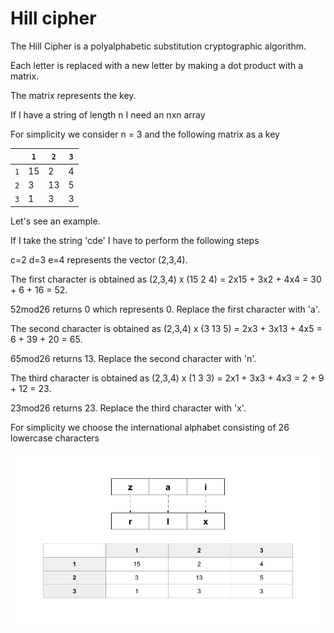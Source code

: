 # Hill cipher

The Hill Cipher is a polyalphabetic substitution cryptographic algorithm.

Each letter is replaced with a new letter by making a dot product with a matrix.

The matrix represents the key.

If I have a string of length n I need an nxn array

For simplicity we consider n = 3 and the following matrix as a key
<table>
    <thead>
      <tr>
        <th></th>
        <th><code>1</code></th>
        <th><code>2</code></th>
        <th><code>3</code></th>
      </tr>
    </thead>
    <tbody>
        <tr>
            <td><code>1</code></td>
            <td>15</td>
            <td>2</td>
            <td>4</td>
        </tr>
        <tr>
            <td><code>2</code></td>
            <td>3</td>
            <td>13</td>
            <td>5</td>
        </tr>
        <tr>
            <td><code>3</code></td>
            <td>1</td>
            <td>3</td>
            <td>3</td>
        </tr>
    </tbody>
  </table>

Let's see an example.

If I take the string 'cde' I have to perform the following steps

c=2 d=3 e=4 represents the vector (2,3,4).

The first character is obtained as (2,3,4) x (15 2 4) = 2x15 + 3x2 + 4x4 = 30 + 6 + 16 = 52.

52mod26 returns 0 which represents 0. Replace the first character with 'a'.

The second character is obtained as (2,3,4) x (3 13 5) = 2x3 + 3x13 + 4x5 = 6 + 39 + 20 = 65.

65mod26 returns 13. Replace the second character with 'n'.

The third character is obtained as (2,3,4) x (1 3 3) = 2x1 + 3x3 + 4x3 = 2 + 9 + 12 = 23.

23mod26 returns 23. Replace the third character with 'x'.

For simplicity we choose the international alphabet consisting of 26 lowercase characters

![Hill cipher](https://github.com/mariocuomo/encryption_methods/blob/main/images/hillcipher.png)
